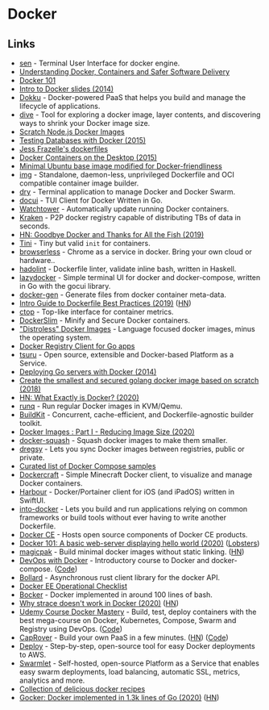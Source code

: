 # Docker

## Links

* [sen](https://github.com/TomasTomecek/sen) - Terminal User Interface for docker engine.
* [Understanding Docker, Containers and Safer Software Delivery](https://www.sitepoint.com/docker-containers-software-delivery/)
* [Docker 101](https://github.com/Citrix-TechSpecialist/Docker-101)
* [Intro to Docker slides \(2014\)](http://jdlm.info/ds-docker-demo)
* [Dokku](https://github.com/dokku/dokku) - Docker-powered PaaS that helps you build and manage the lifecycle of applications.
* [dive](https://github.com/wagoodman/dive) - Tool for exploring a docker image, layer contents, and discovering ways to shrink your Docker image size.
* [Scratch Node.js Docker Images](https://github.com/astefanutti/scratch-node)
* [Testing Databases with Docker \(2015\)](https://ericchiang.github.io/post/testing-dbs-with-docker/)
* [Jess Frazelle's dockerfiles](https://github.com/jessfraz/dockerfiles)
* [Docker Containers on the Desktop \(2015\)](https://blog.jessfraz.com/post/docker-containers-on-the-desktop/)
* [Minimal Ubuntu base image modified for Docker-friendliness](https://github.com/phusion/baseimage-docker)
* [img](https://github.com/genuinetools/img) - Standalone, daemon-less, unprivileged Dockerfile and OCI compatible container image builder.
* [dry](https://github.com/moncho/dry) - Terminal application to manage Docker and Docker Swarm.
* [docui](https://github.com/skanehira/docui) - TUI Client for Docker Written in Go.
* [Watchtower](https://github.com/v2tec/watchtower) - Automatically update running Docker containers.
* [Kraken](https://github.com/uber/kraken) - P2P docker registry capable of distributing TBs of data in seconds.
* [HN: Goodbye Docker and Thanks for All the Fish \(2019\)](https://news.ycombinator.com/item?id=19351236)
* [Tini](https://github.com/krallin/tini) - Tiny but valid `init` for containers.
* [browserless](https://github.com/joelgriffith/browserless) - Chrome as a service in docker. Bring your own cloud or hardware..
* [hadolint](https://github.com/hadolint/hadolint) - Dockerfile linter, validate inline bash, written in Haskell.
* [lazydocker](https://github.com/jesseduffield/lazydocker) - Simple terminal UI for docker and docker-compose, written in Go with the gocui library.
* [docker-gen](https://github.com/jwilder/docker-gen) - Generate files from docker container meta-data.
* [Intro Guide to Dockerfile Best Practices \(2019\)](https://blog.docker.com/2019/07/intro-guide-to-dockerfile-best-practices/) \([HN](https://news.ycombinator.com/item?id=20381388)\)
* [ctop](https://github.com/bcicen/ctop) - Top-like interface for container metrics.
* [DockerSlim](https://github.com/docker-slim/docker-slim) - Minify and Secure Docker containers.
* ["Distroless" Docker Images](https://github.com/GoogleContainerTools/distroless) - Language focused docker images, minus the operating system.
* [Docker Registry Client for Go apps](https://github.com/heroku/docker-registry-client)
* [tsuru](https://github.com/tsuru/tsuru) - Open source, extensible and Docker-based Platform as a Service.
* [Deploying Go servers with Docker \(2014\)](https://blog.golang.org/docker)
* [Create the smallest and secured golang docker image based on scratch \(2018\)](https://medium.com/@chemidy/create-the-smallest-and-secured-golang-docker-image-based-on-scratch-4752223b7324)
* [HN: What Exactly is Docker? \(2020\)](https://news.ycombinator.com/item?id=22212206)
* [runq](https://github.com/gotoz/runq) - Run regular Docker images in KVM/Qemu.
* [BuildKit](https://github.com/moby/buildkit) - Concurrent, cache-efficient, and Dockerfile-agnostic builder toolkit.
* [Docker Images : Part I - Reducing Image Size \(2020\)](https://www.ardanlabs.com/blog/2020/02/docker-images-part1-reducing-image-size.html)
* [docker-squash](https://github.com/jwilder/docker-squash) - Squash docker images to make them smaller.
* [dregsy](https://github.com/xelalexv/dregsy) - Lets you sync Docker images between registries, public or private.
* [Curated list of Docker Compose samples](https://github.com/docker/awesome-compose)
* [Dockercraft](https://github.com/docker/dockercraft) - Simple Minecraft Docker client, to visualize and manage Docker containers.
* [Harbour](https://github.com/rrroyal/Harbour) - Docker/Portainer client for iOS \(and iPadOS\) written in SwiftUI.
* [into-docker](https://github.com/into-docker/into-docker) - Lets you build and run applications relying on common frameworks or build tools without ever having to write another Dockerfile.
* [Docker CE](https://github.com/docker/docker-ce) - Hosts open source components of Docker CE products.
* [Docker 101: A basic web-server displaying hello world \(2020\)](https://ashishb.net/tech/docker-101-a-basic-web-server-displaying-hello-world/) \([Lobsters](https://lobste.rs/s/2shdx5/docker_101_basic_web_server_displaying)\)
* [magicpak](https://github.com/coord-e/magicpak) - Build minimal docker images without static linking. \([HN](https://news.ycombinator.com/item?id=22859993)\)
* [DevOps with Docker](https://devopswithdocker.com/) - Introductory course to Docker and docker-compose. \([Code](https://github.com/docker-hy/docker-hy.github.io)\)
* [Bollard](https://github.com/fussybeaver/bollard) - Asynchronous rust client library for the docker API.
* [Docker EE Operational Checklist](https://github.com/nicolaka/checklist)
* [Bocker](https://github.com/p8952/bocker) - Docker implemented in around 100 lines of bash.
* [Why strace doesn't work in Docker \(2020\)](https://jvns.ca/blog/2020/04/29/why-strace-doesnt-work-in-docker/) \([HN](https://news.ycombinator.com/item?id=23065994)\)
* [Udemy Course Docker Mastery](https://www.bretfisher.com/courses/) - Build, test, deploy containers with the best mega-course on Docker, Kubernetes, Compose, Swarm and Registry using DevOps. \([Code](https://github.com/BretFisher/udemy-docker-mastery)\)
* [CapRover](https://caprover.com/) - Build your own PaaS in a few minutes. \([HN](https://news.ycombinator.com/item?id=23465087)\) \([Code](https://github.com/caprover/caprover)\)
* [Deploy](https://github.com/zenclabs/deploy) - Step-by-step, open-source tool for easy Docker deployments to AWS.
* [Swarmlet](https://github.com/swarmlet/swarmlet) - Self-hosted, open-source Platform as a Service that enables easy swarm deployments, load balancing, automatic SSL, metrics, analytics and more.
* [Collection of delicious docker recipes](https://github.com/vimagick/dockerfiles)
* [Gocker: Docker implemented in 1.3k lines of Go \(2020\)](https://unixism.net/2020/06/containers-the-hard-way-gocker-a-mini-docker-written-in-go/) \([HN](https://news.ycombinator.com/item?id=23558853)\)

